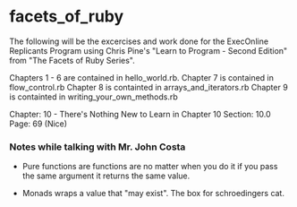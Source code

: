 # facets_of_ruby

The following will be the excercises and work done for the ExecOnline Replicants Program using Chris Pine's "Learn to Program - Second Edition" from "The Facets of Ruby Series".

Chapters 1 - 6 are contained in hello_world.rb.
Chapter 7 is contained in flow_control.rb
Chapter 8 is containted in arrays_and_iterators.rb
Chapter 9 is containted in writing_your_own_methods.rb

Chapter: 10 - There's Nothing New to Learn in Chapter 10
Section: 10.0
Page: 69 (Nice)

### Notes while talking with Mr. John Costa

- Pure functions are functions are no matter when you do it if you pass the same argument it returns the same value.

- Monads wraps a value that "may exist". The box for schroedingers cat.
